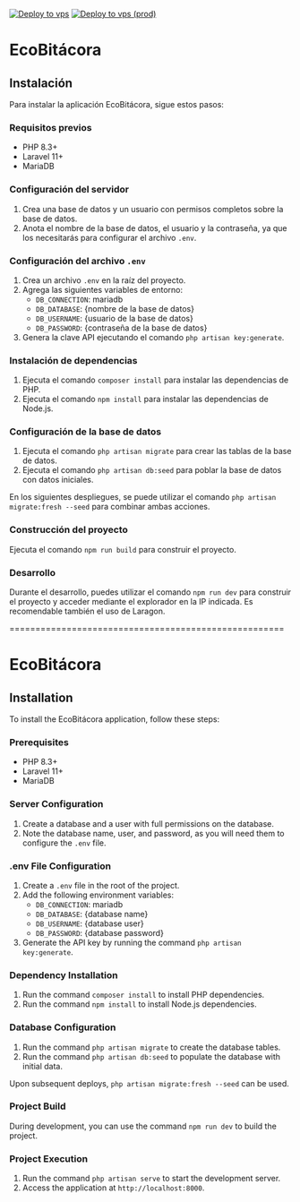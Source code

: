 [![Deploy to vps](https://github.com/IceForClass/Compost/actions/workflows/deploy.dev.yml/badge.svg?branch=dev)](https://github.com/IceForClass/Compost/actions/workflows/deploy.dev.yml)
[![Deploy to vps (prod)](https://github.com/IceForClass/Compost/actions/workflows/deploy.prod.yml/badge.svg)](https://github.com/IceForClass/Compost/actions/workflows/deploy.prod.yml)

# EcoBitácora

## Instalación

Para instalar la aplicación EcoBitácora, sigue estos pasos:

### Requisitos previos

* PHP 8.3+
* Laravel 11+
* MariaDB

### Configuración del servidor

1. Crea una base de datos y un usuario con permisos completos sobre la base de datos.
2. Anota el nombre de la base de datos, el usuario y la contraseña, ya que los necesitarás para configurar el archivo `.env`.

### Configuración del archivo `.env`

1. Crea un archivo `.env` en la raíz del proyecto.
2. Agrega las siguientes variables de entorno:
    * `DB_CONNECTION`: mariadb
	* `DB_DATABASE`: {nombre de la base de datos}
	* `DB_USERNAME`: {usuario de la base de datos}
	* `DB_PASSWORD`: {contraseña de la base de datos}
4. Genera la clave API ejecutando el comando `php artisan key:generate`.

### Instalación de dependencias

1. Ejecuta el comando `composer install` para instalar las dependencias de PHP.
2. Ejecuta el comando `npm install` para instalar las dependencias de Node.js.

### Configuración de la base de datos

1. Ejecuta el comando `php artisan migrate` para crear las tablas de la base de datos.
2. Ejecuta el comando `php artisan db:seed` para poblar la base de datos con datos iniciales.

En los siguientes despliegues, se puede utilizar el comando `php artisan migrate:fresh --seed` para combinar ambas acciones.

### Construcción del proyecto

Ejecuta el comando `npm run build` para construir el proyecto.

### Desarrollo

Durante el desarrollo, puedes utilizar el comando `npm run dev` para construir el proyecto y acceder mediante el explorador en la IP indicada. Es recomendable también el uso de Laragon.

=====================================================

# EcoBitácora

## Installation

To install the EcoBitácora application, follow these steps:

### Prerequisites

* PHP 8.3+
* Laravel 11+
* MariaDB

### Server Configuration

1. Create a database and a user with full permissions on the database.
2. Note the database name, user, and password, as you will need them to configure the `.env` file.

### .env File Configuration

1. Create a `.env` file in the root of the project.
2. Add the following environment variables:
	* `DB_CONNECTION`: mariadb
	* `DB_DATABASE`: {database name}
	* `DB_USERNAME`: {database user}
	* `DB_PASSWORD`: {database password}
3. Generate the API key by running the command `php artisan key:generate`.

### Dependency Installation

1. Run the command `composer install` to install PHP dependencies.
2. Run the command `npm install` to install Node.js dependencies.

### Database Configuration

1. Run the command `php artisan migrate` to create the database tables.
2. Run the command `php artisan db:seed` to populate the database with initial data.

Upon subsequent deploys, `php artisan migrate:fresh --seed` can be used.

### Project Build

During development, you can use the command `npm run dev` to build the project.

### Project Execution

1. Run the command `php artisan serve` to start the development server.
2. Access the application at `http://localhost:8000`.